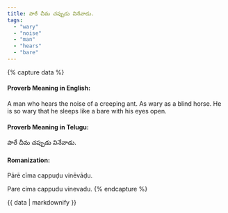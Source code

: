 ```yaml
---
title: పారే చీమ చప్పుడు వినేవాడు.
tags:
  - "wary"
  - "noise"
  - "man"
  - "hears"
  - "bare"
---
```


{% capture data %}
#### Proverb Meaning in English:
A man who hears the noise of a creeping ant.
As wary as a blind horse.
He is so wary that he sleeps like a bare with his eyes open.

#### Proverb Meaning in Telugu:
పారే చీమ చప్పుడు వినేవాడు.

#### Romanization:
Pārē cīma cappuḍu vinēvāḍu.

Pare cima cappudu vinevadu.
{% endcapture %}

{{ data | markdownify }}

